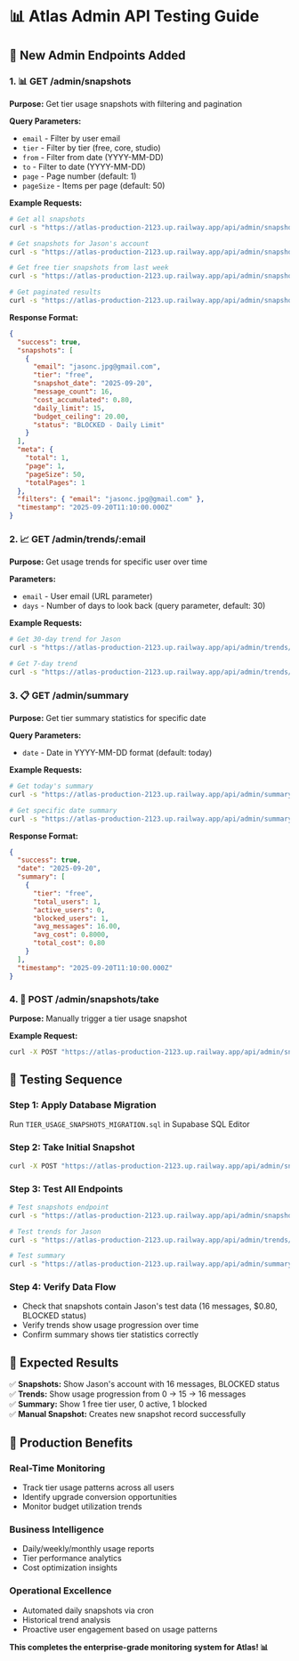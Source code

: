 # 📊 Atlas Admin API Testing Guide

## 🎯 **New Admin Endpoints Added**

### **1. 📊 GET /admin/snapshots**
**Purpose:** Get tier usage snapshots with filtering and pagination

**Query Parameters:**
- `email` - Filter by user email
- `tier` - Filter by tier (free, core, studio)  
- `from` - Filter from date (YYYY-MM-DD)
- `to` - Filter to date (YYYY-MM-DD)
- `page` - Page number (default: 1)
- `pageSize` - Items per page (default: 50)

**Example Requests:**
```bash
# Get all snapshots
curl -s "https://atlas-production-2123.up.railway.app/api/admin/snapshots" | jq .

# Get snapshots for Jason's account
curl -s "https://atlas-production-2123.up.railway.app/api/admin/snapshots?email=jasonc.jpg@gmail.com" | jq .

# Get free tier snapshots from last week
curl -s "https://atlas-production-2123.up.railway.app/api/admin/snapshots?tier=free&from=2025-09-13" | jq .

# Get paginated results
curl -s "https://atlas-production-2123.up.railway.app/api/admin/snapshots?page=1&pageSize=10" | jq .
```

**Response Format:**
```json
{
  "success": true,
  "snapshots": [
    {
      "email": "jasonc.jpg@gmail.com",
      "tier": "free",
      "snapshot_date": "2025-09-20",
      "message_count": 16,
      "cost_accumulated": 0.80,
      "daily_limit": 15,
      "budget_ceiling": 20.00,
      "status": "BLOCKED - Daily Limit"
    }
  ],
  "meta": {
    "total": 1,
    "page": 1,
    "pageSize": 50,
    "totalPages": 1
  },
  "filters": { "email": "jasonc.jpg@gmail.com" },
  "timestamp": "2025-09-20T11:10:00.000Z"
}
```

### **2. 📈 GET /admin/trends/:email**
**Purpose:** Get usage trends for specific user over time

**Parameters:**
- `email` - User email (URL parameter)
- `days` - Number of days to look back (query parameter, default: 30)

**Example Requests:**
```bash
# Get 30-day trend for Jason
curl -s "https://atlas-production-2123.up.railway.app/api/admin/trends/jasonc.jpg@gmail.com" | jq .

# Get 7-day trend
curl -s "https://atlas-production-2123.up.railway.app/api/admin/trends/jasonc.jpg@gmail.com?days=7" | jq .
```

### **3. 📋 GET /admin/summary**
**Purpose:** Get tier summary statistics for specific date

**Query Parameters:**
- `date` - Date in YYYY-MM-DD format (default: today)

**Example Requests:**
```bash
# Get today's summary
curl -s "https://atlas-production-2123.up.railway.app/api/admin/summary" | jq .

# Get specific date summary
curl -s "https://atlas-production-2123.up.railway.app/api/admin/summary?date=2025-09-20" | jq .
```

**Response Format:**
```json
{
  "success": true,
  "date": "2025-09-20",
  "summary": [
    {
      "tier": "free",
      "total_users": 1,
      "active_users": 0,
      "blocked_users": 1,
      "avg_messages": 16.00,
      "avg_cost": 0.8000,
      "total_cost": 0.80
    }
  ],
  "timestamp": "2025-09-20T11:10:00.000Z"
}
```

### **4. 🔄 POST /admin/snapshots/take**
**Purpose:** Manually trigger a tier usage snapshot

**Example Request:**
```bash
curl -X POST "https://atlas-production-2123.up.railway.app/api/admin/snapshots/take" | jq .
```

## 🧪 **Testing Sequence**

### **Step 1: Apply Database Migration**
Run `TIER_USAGE_SNAPSHOTS_MIGRATION.sql` in Supabase SQL Editor

### **Step 2: Take Initial Snapshot**
```bash
curl -X POST "https://atlas-production-2123.up.railway.app/api/admin/snapshots/take"
```

### **Step 3: Test All Endpoints**
```bash
# Test snapshots endpoint
curl -s "https://atlas-production-2123.up.railway.app/api/admin/snapshots" | jq .

# Test trends for Jason
curl -s "https://atlas-production-2123.up.railway.app/api/admin/trends/jasonc.jpg@gmail.com" | jq .

# Test summary
curl -s "https://atlas-production-2123.up.railway.app/api/admin/summary" | jq .
```

### **Step 4: Verify Data Flow**
- Check that snapshots contain Jason's test data (16 messages, $0.80, BLOCKED status)
- Verify trends show usage progression over time
- Confirm summary shows tier statistics correctly

## 🎯 **Expected Results**

✅ **Snapshots:** Show Jason's account with 16 messages, BLOCKED status  
✅ **Trends:** Show usage progression from 0 → 15 → 16 messages  
✅ **Summary:** Show 1 free tier user, 0 active, 1 blocked  
✅ **Manual Snapshot:** Creates new snapshot record successfully  

## 🚀 **Production Benefits**

### **Real-Time Monitoring**
- Track tier usage patterns across all users
- Identify upgrade conversion opportunities
- Monitor budget utilization trends

### **Business Intelligence**
- Daily/weekly/monthly usage reports
- Tier performance analytics
- Cost optimization insights

### **Operational Excellence**
- Automated daily snapshots via cron
- Historical trend analysis
- Proactive user engagement based on usage patterns

**This completes the enterprise-grade monitoring system for Atlas! 📊**
